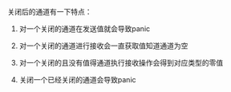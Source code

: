 关闭后的通道有一下特点：

1. 对一个关闭的通道在发送值就会导致panic

1. 对一个关闭的通道进行接收会一直获取值知道通道为空

1. 对一个关闭的且没有值得通道执行接收操作会得到对应类型的零值

1. 关闭一个已经关闭的通道会导致panic







